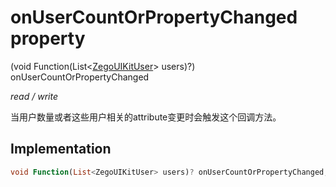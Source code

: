 


# onUserCountOrPropertyChanged property







(void Function(List&lt;[ZegoUIKitUser](../../zego_uikit_prebuilt_live_audio_room/ZegoUIKitUser-class.md)> users)?) onUserCountOrPropertyChanged
  
_<span class="feature">read / write</span>_



<p>当用户数量或者这些用户相关的attribute变更时会触发这个回调方法。</p>



## Implementation

```dart
void Function(List<ZegoUIKitUser> users)? onUserCountOrPropertyChanged;
```







